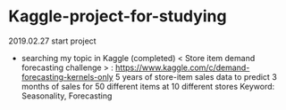 # Kaggle-project-for-studying

2019.02.27 start project
  - searching my topic in Kaggle (completed)
    < Store item demand forecasting challenge > : https://www.kaggle.com/c/demand-forecasting-kernels-only
      5 years of store-item sales data to predict 3 months of sales for 50 different items at 10 different stores
      Keyword: Seasonality, Forecasting
